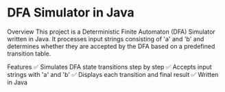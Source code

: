 # DFA Simulator in Java
Overview
This project is a Deterministic Finite Automaton (DFA) Simulator written in Java. It processes input strings consisting of 'a' and 'b' and determines whether they are accepted by the DFA based on a predefined transition table.

Features
✅ Simulates DFA state transitions step by step
✅ Accepts input strings with 'a' and 'b'
✅ Displays each transition and final result
✅ Written in Java
